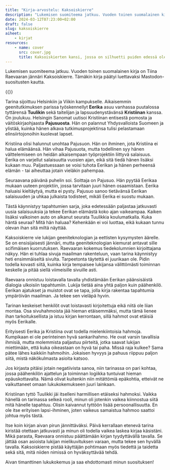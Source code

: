 ```yaml
---
title: "Kirja-arvostelu: Kaksoiskierre"
description: "Lukemisen suomiteema jatkuu. Vuoden toinen suomalainen kirja on Tiina Raevaaran jännäri Kaksoiskierre. Tämäkin kirja päätyi luettavaksi Mastodon-suositusten kautta."
date: 2024-03-12T07:23:00+02:00
draft: false
slug: kaksoiskierre
aiheet:
    - kirjat
resources:
    - name: cover
      src: cover.jpg
      title: Kaksoiskierten kansi, jossa on silhuetti puiden edessä olevasta metalliaidasta. Niiden takana on abstrakti sinertävä kuvio, joka muistuttaa salamoita tai synapseja
---
```


Lukemisen suomiteema jatkuu. Vuoden toinen suomalainen kirja on Tiina Raevaaran jännäri Kaksoiskierre. Tämäkin kirja päätyi luettavaksi Mastodon-suositusten kautta.

<!--more-->

{{<cover>}}

Tarina sijoittuu Helsinkiin ja Viikin kampukselle. Aikaisemmin geenitutkimuksen parissa työskennellyt **Eerika** asuu vanhassa puutalossa tyttärensä **Tuulikin** sekä taitelijan ja lapsuudenystävänsä **Kristiinan** kanssa. On joulukuu. Helsingin Sanomat uutisoi Kristiinan entisestä pomosta ja väitöskirjaohjaasta **Pajusuosta**. Hän on palannut Yhdysvalloista Suomeen ja ylistää, kuinka hänen alkava tutkimusprojektinsa tulisi pelastamaan elinsiirtojonoihin kuolevat lapset.
 
Kristiina olisi halunnut unohtaa Pajusuon. Hän on ihminen, jota Kristiina ei halua elämäänsä. Hän vihaa Pajusuota, mutta todellinen syy hänen välttelemiseen on heidän aikaisempaan työprojektiin liittyvä salaisuus. Eerika on varjellut salaisuutta vuosien ajan, eikä sitä tiedä hänen lisäksi kukaan muu. Paljastuessaan se voisi tuhota Eerikan ja hänen perheensä elämän - tai aiheuttaa jotain vieläkin pahempaa.
 
Seuraavana päivänä puhelin soi. Soittaja on Pajusuo. Hän pyytää Eerikaa mukaan uuteen projektiin, jossa tarvitaan juuri hänen osaamistaan. Eerika haluaisi kieltäytyä, mutta ei pysty. Pajusuo sanoo tietävänsä Eerikan salaisuuden ja uhkaa julkaista todisteet, mikäli Eerika ei suostu mukaan.
 
Tästä käynnistyy tapahtumien sarja, joka edetessään paljastaa jatkuvasti uusia salaisuuksia ja tekee Eerikan elämästä koko ajan vaikeampaa. Kaiken lisäksi valkoinen auto on alkanut seurata Tuulikkia koulumatkalla. Kuka häntä seuraa? Mitä hän haluaa? Kehenkään ei voi luottaa, eikä kukaan tunnu olevan ihan sitä miltä näyttää.
 
Kaksoiskierre vie lukijan geeniteknologian ja eettisten kysymysten äärelle. Se on ensisijaisesti jännäri, mutta geeniteknologian kiemurat antavat sille scifimäisen kuorrutuksen. Raevaaran kokemus tiedekolumnien kirjoittajana näkyy. Hän ei tuhlaa sivuja maailman rakenteluun, vaan tarina käynnistyy heti ensimmäiseltä sivulta. Tarpeetonta täytettä ei juurikaan ole. Pidin todella kovasti siitä, kuinka kirja tempaisee lukijansa välittömästi toiminnan keskelle ja pitää siellä viimeisille sivuille asti.
 
Raevaara onnistuu loistavalla tavalla yhdistämään Eerikan päänsisäistä dialogia ulkoisiin tapahtumiin. Lukija tietää aina yhtä paljon kuin päähenkilö. Eerikan ajatukset ja muistot ovat se tapa, jolla kirja rakentaa tapahtumia ympäröivän maailman. Ja tekee sen vieläpä hyvin.
 
Tarinan keskeiset henkilöt ovat loistavasti kirjoitettuja eikä niitä ole liian montaa. Osa sivuhahmoista jää hieman etäisemmäksi, mutta tämä lienee ihan tarkoituksellista ja istuu kirjan kerrontaan, sillä hahmot ovat etäisiä myös Eerikalle.

Erityisesti Eerika ja Kristiina ovat todella mielenkiintoisia hahmoja. Kumpikaan ei ole perinteinen hyvä sankarihahmo. He ovat varsin tavallisia ihmisiä, mutta molemmista paljastuu piirteitä, jotka saavat lukijan miettimään, että kuka oikeastaan on hyvä tai paha. Missä raja kulkee? Sama pätee lähes kaikkiin hahmoihin. Jokaisen hyvyys ja pahuus riippuu paljon siitä, mistä näkökulmasta asioita katsoo.
 
Jos kirjasta pitäisi jotain negatiivista sanoa, niin tarinassa on pari kohtaa, jossa päähenkilön ajattelun ja toiminnan logiikka tuntuivat hieman epäuskottavalta. Nämä olivat kuitenkin niin mitättömiä epäkohtia, etteivät ne vaikuttaneet omaan lukukokemukseen juuri lainkaan.
 
Kristiinan tyttö Tuulikki jäi itselleni harmillisen etäiseksi hahmoksi. Vaikka hänellä on tarinassa selkeä rooli, minun oli jotenkin vaikea kiinnostua siitä mitä hänelle tapahtuu. Olisin kaivannut tyttöön lisää persoonallisuutta. En ole itse erityisen lapsi-ihminen, joten vaikeus samaistua hahmoo saattoi johtua myös tästä.
 
Itse koin kirjan aivan pirun jännittäväksi. Päivä kerrallaan etenevä tarina kiristää otettaan jatkuvasti ja minun oli todella vaikea laskea kirjaa käsistäni. Mikä parasta, Raevaara onnistuu päättämään kirjan tyydyttävällä tavalla. Se jättää osan asioista lukijan mielikuvituksen varaan, mutta tekee sen hyvällä tavalla. Kaksoiskierre pistää käyttäjän pohtimaan myös tiedettä ja taidetta sekä sitä, mitä niiden nimissä on hyväksyttävää tehdä.
 
Aivan timanttinen lukukokemus ja saa ehdottomasti minun suosituksen!
